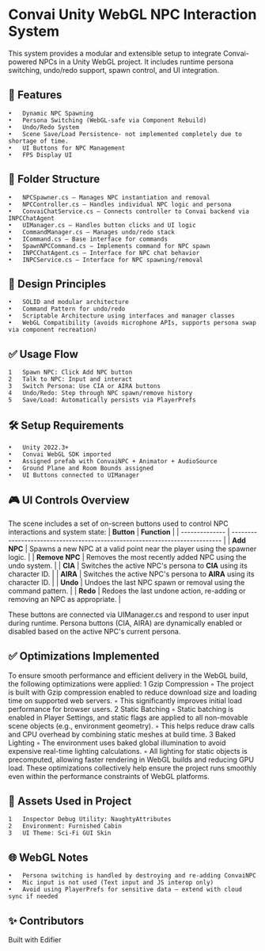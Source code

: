 # Convai Unity WebGL NPC Interaction System
This system provides a modular and extensible setup to integrate Convai-powered NPCs in a Unity WebGL project. It includes runtime persona switching, undo/redo support, spawn control, and UI integration.

## 🚀 Features
	•	Dynamic NPC Spawning
	•	Persona Switching (WebGL-safe via Component Rebuild)
	•	Undo/Redo System
	•	Scene Save/Load Persistence- not implemented completely due to shortage of time.
	•	UI Buttons for NPC Management
	•	FPS Display UI

## 📁 Folder Structure
	•	NPCSpawner.cs — Manages NPC instantiation and removal
	•	NPCController.cs — Handles individual NPC logic and persona
	•	ConvaiChatService.cs — Connects controller to Convai backend via INPCChatAgent
	•	UIManager.cs — Handles button clicks and UI logic
	•	CommandManager.cs — Manages undo/redo stack
	•	ICommand.cs — Base interface for commands
	•	SpawnNPCCommand.cs — Implements command for NPC spawn
	•	INPCChatAgent.cs — Interface for NPC chat behavior
	•	INPCService.cs — Interface for NPC spawning/removal

## 🧠 Design Principles
	•	SOLID and modular architecture
	•	Command Pattern for undo/redo
	•	Scriptable Architecture using interfaces and manager classes
	•	WebGL Compatibility (avoids microphone APIs, supports persona swap via component recreation)

## ✅ Usage Flow
	1	Spawn NPC: Click Add NPC button
	2	Talk to NPC: Input and interact
	3	Switch Persona: Use CIA or AIRA buttons
	4	Undo/Redo: Step through NPC spawn/remove history
	5	Save/Load: Automatically persists via PlayerPrefs

## 🛠️ Setup Requirements
	•	Unity 2022.3+
	•	Convai WebGL SDK imported
	•	Assigned prefab with ConvaiNPC + Animator + AudioSource
	•	Ground Plane and Room Bounds assigned
	•	UI Buttons connected to UIManager
## 🎮 UI Controls Overview
The scene includes a set of on-screen buttons used to control NPC interactions and system state:
| **Button**     | **Function**                                                                |
| -------------- | --------------------------------------------------------------------------- |
| **Add NPC**    | Spawns a new NPC at a valid point near the player using the spawner logic.  |
| **Remove NPC** | Removes the most recently added NPC using the undo system.                  |
| **CIA**        | Switches the active NPC's persona to **CIA** using its character ID.        |
| **AIRA**       | Switches the active NPC's persona to **AIRA** using its character ID.       |
| **Undo**       | Undoes the last NPC spawn or removal using the command pattern.             |
| **Redo**       | Redoes the last undone action, re-adding or removing an NPC as appropriate. |

These buttons are connected via UIManager.cs and respond to user input during runtime. Persona buttons (CIA, AIRA) are dynamically enabled or disabled based on the active NPC's current persona.

## ✅ Optimizations Implemented
To ensure smooth performance and efficient delivery in the WebGL build, the following optimizations were applied:
	1	Gzip Compression
	◦	The project is built with Gzip compression enabled to reduce download size and loading time on supported web servers.
	◦	This significantly improves initial load performance for browser users.
	2	Static Batching
	◦	Static batching is enabled in Player Settings, and static flags are applied to all non-movable scene objects (e.g., environment geometry).
	◦	This helps reduce draw calls and CPU overhead by combining static meshes at build time.
	3	Baked Lighting
	◦	The environment uses baked global illumination to avoid expensive real-time lighting calculations.
	◦	All lighting for static objects is precomputed, allowing faster rendering in WebGL builds and reducing GPU load.
These optimizations collectively help ensure the project runs smoothly even within the performance constraints of WebGL platforms.

## 🎨 Assets Used in Project
	1	Inspector Debug Utility: NaughtyAttributes
	2	Environment: Furnished Cabin
	3	UI Theme: Sci-Fi GUI Skin

## 🌐 WebGL Notes
	•	Persona switching is handled by destroying and re-adding ConvaiNPC
	•	Mic input is not used (Text input and JS interop only)
	•	Avoid using PlayerPrefs for sensitive data — extend with cloud sync if needed

## ✨ Contributors
Built with Edifier
